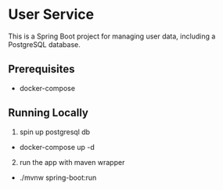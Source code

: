 # User Service

This is a Spring Boot project for managing user data, including a PostgreSQL database.

## Prerequisites

- docker-compose

## Running Locally

1. spin up postgresql db
- docker-compose up -d 
2. run the app with maven wrapper
- ./mvnw spring-boot:run

